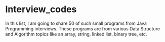 # Interview_codes
In this list, I am going to share 50 of such small programs from Java Programming interviews. These programs are from various Data Structure and Algorithm topics like an array, string, linked list, binary tree, etc.
